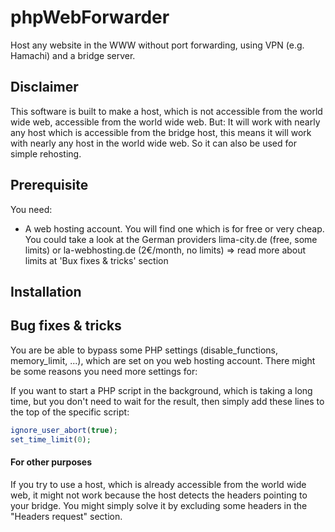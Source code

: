 # phpWebForwarder
Host any website in the WWW without port forwarding, using VPN (e.g. Hamachi) and a bridge server.

## Disclaimer ##

This software is built to make a host, which is not accessible from the world wide web, accessible from the world wide web.
But: It will work with nearly any host which is accessible from the bridge host, this means it will work with nearly any host in the world wide web.
So it can also be used for simple rehosting.

## Prerequisite ##

You need:
- A web hosting account. You will find one which is for free or very cheap. You could take a look at the German providers lima-city.de (free, some limits) or la-webhosting.de (2€/month, no limits) => read more about limits at 'Bux fixes & tricks' section

## Installation ## 



## Bug fixes & tricks ##

You are be able to bypass some PHP settings (disable_functions, memory_limit, ...), which are set on you web hosting account.
There might be some reasons you need more settings for:

If you want to start a PHP script in the background, which is taking a long time, but you don't need to wait for the result, then simply add these lines to the top of the specific script:

```php
ignore_user_abort(true);
set_time_limit(0);
```

#### For other purposes ####

If you try to use a host, which is already accessible from the world wide web, it might not work because the host detects the headers pointing to your bridge.
You might simply solve it by excluding some headers in the "Headers request" section.
